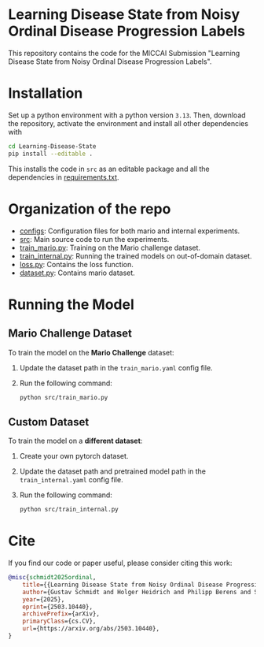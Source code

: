 # Learning Disease State from Noisy Ordinal Disease Progression Labels
This repository contains the code for the MICCAI Submission "Learning Disease State from Noisy Ordinal Disease Progression Labels". 

# Installation

Set up a python environment with a python version `3.13`. Then, download the repository,
activate the environment and install all other dependencies with
```bash
cd Learning-Disease-State
pip install --editable . 
```

This installs the code in `src` as an editable package and all the dependencies in
[requirements.txt](requirements.txt).

# Organization of the repo
* [configs](./configs/): Configuration files for both mario and internal experiments.
* [src](./src/): Main source code to run the experiments.
* [train_mario.py](./src/train_mario.py): Training on the Mario challenge dataset. 
* [train_internal.py](./src/train_internal.py): Running the trained models on out-of-domain dataset.
* [loss.py](./src/loss.py): Contains the loss function.
* [dataset.py](./src/dataset.py): Contains mario dataset.

# Running the Model

## Mario Challenge Dataset
To train the model on the **Mario Challenge** dataset:  

1. Update the dataset path in the `train_mario.yaml` config file.  
2. Run the following command:  

    ```bash
    python src/train_mario.py
    ```

## Custom Dataset
To train the model on a **different dataset**:
1. Create your own pytorch dataset.
2. Update the dataset path and pretrained model path in the `train_internal.yaml` config file.  
3. Run the following command:  

    ```bash
    python src/train_internal.py
    ```

# Cite
If you find our code or paper useful, please consider citing this work:
```bibtex
@misc{schmidt2025ordinal,
    title={{Learning Disease State from Noisy Ordinal Disease Progression Labels}}, 
    author={Gustav Schmidt and Holger Heidrich and Philipp Berens and Sarah M\"uller},
    year={2025},
    eprint={2503.10440},
    archivePrefix={arXiv},
    primaryClass={cs.CV},
    url={https://arxiv.org/abs/2503.10440}, 
}
``` 
